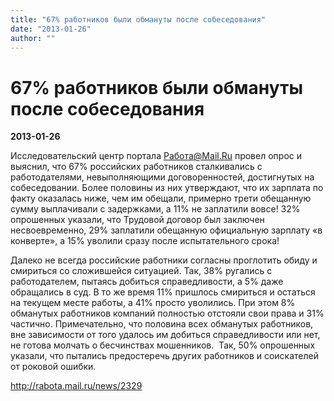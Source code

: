 ```yaml
---
title: "67% работников были обмануты после собеседования"
date: "2013-01-26"
author: ""
---
```


# 67% работников были обмануты после собеседования

**2013-01-26** 

Исследовательский центр портала Работа@Mail.Ru провел опрос и выяснил, что 67% российских работников сталкивались с работодателями, невыполняющими договоренностей, достигнутых на собеседовании. Более половины из них утверждают, что их зарплата по факту оказалась ниже, чем им обещали, примерно трети обещанную сумму выплачивали с задержками, а 11% не заплатили вовсе! 32% опрошенных указали, что Трудовой договор был заключен несвоевременно, 29% заплатили обещанную официальную зарплату «в конверте», а 15% уволили сразу после испытательного срока!

Далеко не всегда российские работники согласны проглотить обиду и смириться со сложившейся ситуацией. Так, 38% ругались с работодателем, пытаясь добиться справедливости, а 5% даже обращались в суд. В то же время 11% пришлось смириться и остаться на текущем месте работы, а 41% просто уволились. При этом 8% обманутых работников компаний полностью отстояли свои права и 31% частично. Примечательно, что половина всех обманутых работников, вне зависимости от того удалось им добиться справедливости или нет, не готова молчать о бесчинствах мошенников.  Так, 50% опрошенных указали, что пытались предостеречь других работников и соискателей от роковой ошибки.



http://rabota.mail.ru/news/2329